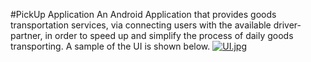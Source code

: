 #PickUp Application 
An Android Application that provides goods transportation services, via connecting users with the available driver-partner, in order to speed up and simplify the process of daily goods transporting. A sample of the UI is shown below.
[![UI.jpg](https://i.postimg.cc/q70TmFy5/UI.jpg)](https://postimg.cc/bZ6Wr36x)


